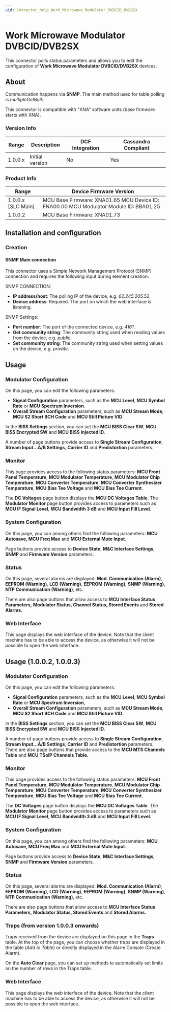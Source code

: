 ```yaml
---
uid: Connector_help_Work_Microwave_Modulator_DVBCID_DVB2SX
---
```


# Work Microwave Modulator DVBCID/DVB2SX

This connector polls status parameters and allows you to edit the configuration of **Work Microwave Modulator DVBCID/DVB2SX** devices.

## About

Communication happens via **SNMP**. The main method used for table polling is *multipleGetBulk*.

This connector is compatible with "XNA" software units (base firmware starts with XNA).

### Version Info

| **Range** | **Description** | **DCF Integration** | **Cassandra Compliant** |
|------------------|-----------------|---------------------|-------------------------|
| 1.0.0.x          | Initial version | No                  | Yes                     |

### Product Info

| **Range**     | **Device Firmware Version**                                                           |
|----------------------|---------------------------------------------------------------------------------------|
| 1.0.0.x \[SLC Main\] | MCU Base Firmware: XNA01.65 MCU Device ID: FNA00.00 MCU Modulator Module ID: BBA01.25 |
| 1.0.0.2              | MCU Base Firmware: XNA01.73                                                           |

## Installation and configuration

### Creation

#### SNMP Main connection

This connector uses a Simple Network Management Protocol (SNMP) connection and requires the following input during element creation:

SNMP CONNECTION:

- **IP address/host**: The polling IP of the device, e.g. *62.245.205.52*.
- **Device address**: Required. The port on which the web interface is listening.

SNMP Settings:

- **Port number**: The port of the connected device, e.g. *4161*.
- **Get community string**: The community string used when reading values from the device, e.g. *public*.
- **Set community string**: The community string used when setting values on the device, e.g. *private*.

## Usage

### Modulator Configuration

On this page, you can edit the following parameters:

- **Signal Configuration** parameters, such as the **MCU Level**, **MCU Symbol Rate** or **MCU Spectrum Inversion**.
- **Overall Stream Configuration** parameters, such as **MCU Stream Mode**, **MCU S2 Short BCH Code** and **MCU Still Picture VID**.

In the **BISS Settings** section, you can set the **MCU BISS Clear SW**, **MCU BISS Encrypted SW** and **MCU BISS Injected ID**.

A number of page buttons provide access to **Single Stream Configuration**, **Stream Input...A/B Settings**, **Carrier ID** and **Predistortion** parameters.

### Monitor

This page provides access to the following status parameters: **MCU Front Panel Temperature**, **MCU Modulator Temperature**, **MCU Modulator Chip Temperature**, **MCU Converter Temperature**, **MCU Converter Synthesizer Temperature**, **MCU Bias Tee Voltage** and **MCU Bias Tee Current**.

The **DC Voltages** page button displays the **MCU DC Voltages Table**. The **Modulator Monitor** page button provides access to parameters such as **MCU IF Signal Level**, **MCU Bandwidth 3 dB** and **MCU Input Fill Level**.

### System Configuration

On this page, you can among others find the following parameters: **MCU Autosave, MCU Freq Max** and **MCU External Mute Input.**

Page buttons provide access to **Device State**, **M&C Interface Settings**, **SNMP** and **Firmware Version** parameters.

### Status

On this page, several alarms are displayed: **Mod. Communication (Alarm)**, **EEPROM (Warning)**, **LCD (Warning)**, **EEPROM (Warning)**, **SNMP (Warning)**, **NTP Communication (Warning)**, etc.

There are also page buttons that allow access to **MCU Interface Status Parameters,** **Modulator Status, Channel Status, Stored Events** and **Stored Alarms.**

### Web Interface

This page displays the web interface of the device. Note that the client machine has to be able to access the device, as otherwise it will not be possible to open the web interface.

## Usage (1.0.0.2, 1.0.0.3)

### Modulator Configuration

On this page, you can edit the following parameters:

- **Signal Configuration** parameters, such as the **MCU Level**, **MCU Symbol Rate** or **MCU Spectrum Inversion**,
- **Overall Stream Configuration** parameters, such as **MCU Stream Mode**, **MCU S2 Short BCH Code** and **MCU Still Picture VID**.

In the **BISS Settings** section, you can set the **MCU BISS Clear SW**, **MCU BISS Encrypted SW** and **MCU BISS Injected ID**.

A number of page buttons provide access to **Single Stream Configuration**, **Stream Input...A/B Settings**, **Carrier ID** and **Predistortion** parameters. There are also page buttons that provide access to the **MCU MTS Channels Table** and **MCU** **TSoIP Channels Table.**

### Monitor

This page provides access to the following status parameters: **MCU Front Panel Temperature**, **MCU Modulator Temperature**, **MCU Modulator Chip Temperature**, **MCU Converter Temperature**, **MCU Converter Synthesizer Temperature**, **MCU Bias Tee Voltage** and **MCU Bias Tee Current**.

The **DC Voltages** page button displays the **MCU DC Voltages Table**. The **Modulator Monitor** page button provides access to parameters such as **MCU IF Signal Level**, **MCU Bandwidth 3 dB** and **MCU Input Fill Level.**

### System Configuration

On this page, you can among others find the following parameters: **MCU Autosave, MCU Freq Max** and **MCU External Mute Input**.

Page buttons provide access to **Device State**, **M&C Interface Settings**, **SNMP** and **Firmware Version** parameters.

### Status

On this page, several alarms are displayed: **Mod. Communication (Alarm)**, **EEPROM (Warning)**, **LCD (Warning)**, **EEPROM (Warning)**, **SNMP (Warning)**, **NTP Communication (Warning)**, etc.

There are also page buttons that allow access to **MCU Interface Status Parameters,** **Modulator Status, Stored Events** and **Stored Alarms.**

### Traps (from version 1.0.0.3 onwards)

Traps received from the device are displayed on this page in the **Traps** table. At the top of the page, you can choose whether traps are displayed in the table (*Add to Table*) or directly displayed in the Alarm Console (Create Alarm).

On the **Auto Clear** page, you can set up methods to automatically set limits on the number of rows in the Traps table.

### Web Interface

This page displays the web interface of the device. Note that the client machine has to be able to access the device, as otherwise it will not be possible to open the web interface.
